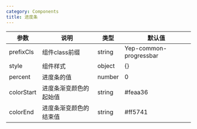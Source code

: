 ```yaml
---
category: Components
title: 进度条
---
```



<DEMO>


| 参数 | 说明 | 类型 | 默认值
| --------- | -------- | --------- | --------
| prefixCls | 组件class前缀 | string | Yep-common-progressbar
| style | 组件样式 | object | {}
| percent | 进度条的值 | number | 0 
| colorStart | 进度条渐变颜色的起始值 | string| #feaa36
| colorEnd | 进度条渐变颜色的结束值 | string | #ff5741
